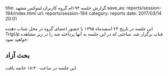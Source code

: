 title: گزارش جلسه ۱۹۴ام گروه کاربران لینوکس مشهد
save_as: reports/session-194/index.html
url: reports/session-194
category: reports
date: 2017/03/14 20:01

این جلسه در تاریخ ۲۴ اسفندماه ۱۳۹۵ با حضور اعضای گروه در محل شتاب دهنده TrigUp فناپ برگزار شد. مباحثی که در این جلسه به آنها پرداخته شد را در زیر مشاهده خواهید نمود:
<!--more-->

## بحث آزاد

این جلسه در ساعت ۱۸:۳۰ خاتمه یافت.
